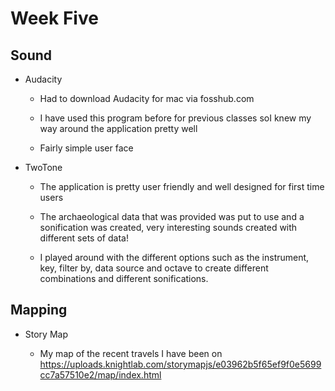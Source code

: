 # Week Five

## Sound

- Audacity

  - Had to download Audacity for mac via fosshub.com

  - I have used this program before for previous classes soI knew my way around the application pretty well

  - Fairly simple user face


- TwoTone

   - The application is pretty user friendly and well designed for first time users
   
   - The archaeological data that was provided was put to use and a sonification was created, very interesting sounds created with different sets of data!
   
   - I played around with the different options such as the instrument, key, filter by, data source and octave to create different combinations and different sonifications.
   

## Mapping

- Story Map

  - My map of the recent travels I have been on 
  https://uploads.knightlab.com/storymapjs/e03962b5f65ef9f0e5699cc7a57510e2/map/index.html



